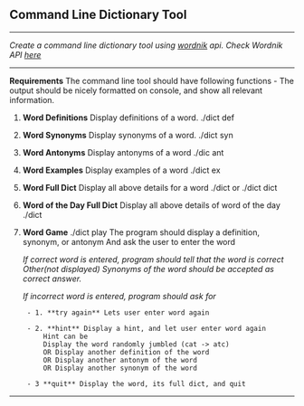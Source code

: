 ## Command Line Dictionary Tool
---

*Create a command line dictionary tool using [wordnik](http://wordnik.com) api.
Check Wordnik API [here](http://developer.wordnik.com/docs)*

---

**Requirements**
The command line tool should have following functions - 
The output should be nicely formatted on console, and show all relevant information.

1. **Word Definitions**
	Display definitions of a word. 
	./dict def <word>

2. **Word Synonyms**
	Display synonyms of a word. 
	./dict syn <word>
3. **Word Antonyms**
	Display antonyms of a word
	./dic ant <word>

4. **Word Examples**
	Display examples of a word
	./dict ex <word>

5. **Word Full Dict**
	Display all above details for a word
	./dict <word> or ./dict dict <word>

6. **Word of the Day Full Dict**
	Display all above details of word of the day
	./dict

7. **Word Game**
	./dict play
	The program should display a definition, synonym, or antonym
	And ask the user to enter the word

	*If correct word is entered, program should tell that the word is correct
	Other(not displayed) Synonyms of the word should be accepted as correct answer.*

	*If incorrect word is entered, program should ask for*

		- 1. **try again** Lets user enter word again

		- 2. **hint** Display a hint, and let user enter word again
			Hint can be
			Display the word randomly jumbled (cat -> atc)
			OR Display another definition of the word
			OR Display another antonym of the word
			OR Display another synonym of the word

		- 3 **quit** Display the word, its full dict, and quit

---
